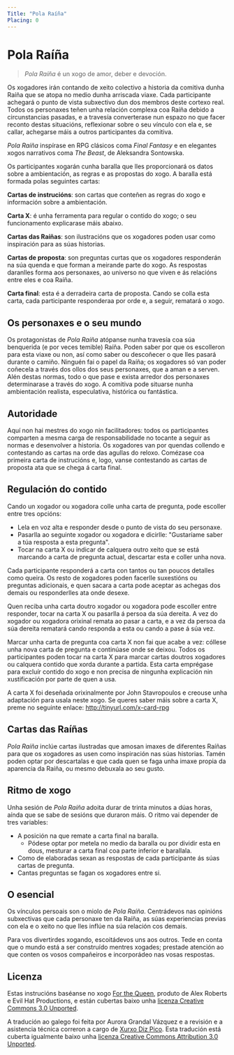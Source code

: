 ```yaml
---
Title: "Pola Raíña"
Placing: 0
---
```


# Pola Raíña

> _Pola Raíña_ é un xogo de amor, deber e devoción.

Os xogadores irán contando de xeito colectivo a historia da comitiva dunha Raíña que se atopa no medio dunha arriscada viaxe. Cada participante achegará o punto de vista subxectivo dun dos membros deste cortexo real. Todos os personaxes teñen unha relación complexa coa Raíña debido a circunstancias pasadas, e a travesía converterase nun espazo no que facer reconto destas situacións, reflexionar sobre o seu vínculo con ela e, se callar, achegarse máis a outros participantes da comitiva.

_Pola Raíña_ inspírase en RPG clásicos coma _Final Fantasy_ e en elegantes xogos narrativos coma _The Beast_, de Aleksandra Sontowska.

Os participantes xogarán cunha baralla que lles proporcionará os datos sobre a ambientación, as regras e as propostas do xogo. A baralla está formada polas seguintes cartas:

**Cartas de instrucións**: son cartas que conteñen as regras do xogo e información sobre a ambientación.

**Carta X**: é unha ferramenta para regular o contido do xogo; o seu funcionamento explicarase máis abaixo.

**Cartas das Raíñas**: son ilustracións que os xogadores poden usar como inspiración para as súas historias.

**Cartas de proposta**: son preguntas curtas que os xogadores responderán na súa quenda e que forman a meirande parte do xogo. As respostas daranlles forma aos personaxes, ao universo no que viven e ás relacións entre eles e coa Raíña.

**Carta final**: esta é a derradeira carta de proposta. Cando se colla esta carta, cada participante responderaa por orde e, a seguir, rematará o xogo.

## Os personaxes e o seu mundo

Os protagonistas de _Pola Raíña_ atópanse nunha travesía coa súa benquerida (e por veces temible) Raíña. Poden saber por que os escolleron para esta viaxe ou non, así como saber ou descoñecer o que lles pasará durante o camiño. Ninguén fai o papel da Raíña; os xogadores só van poder coñecela a través dos ollos dos seus personaxes, que a aman e a serven. Alén destas normas, todo o que pase e exista arredor dos personaxes determinarase a través do xogo. A comitiva pode situarse nunha ambientación realista, especulativa, histórica ou fantástica.

## Autoridade

Aquí non hai mestres do xogo nin facilitadores: todos os participantes comparten a mesma carga de responsabilidade no tocante a seguir as normas e desenvolver a historia. Os xogadores van por quendas collendo e contestando as cartas na orde das agullas do reloxo. Comézase coa primeira carta de instrucións e, logo, vanse contestando as cartas de proposta ata que se chega á carta final.

## Regulación do contido

Cando un xogador ou xogadora colle unha carta de pregunta, pode escoller entre tres opcións:

- Lela en voz alta e responder desde o punto de vista do seu personaxe.
- Pasarlla ao seguinte xogador ou xogadora e dicirlle: "Gustaríame saber a túa resposta a esta pregunta".
- Tocar na carta X ou indicar de calquera outro xeito que se está marcando a carta de pregunta actual, descartar esta e coller unha nova.

Cada participante responderá a carta con tantos ou tan poucos detalles como queira. Os resto de xogadores poden facerlle suxestións ou preguntas adicionais, e quen sacara a carta pode aceptar as achegas dos demais ou responderlles ata onde desexe.

Quen reciba unha carta doutro xogador ou xogadora pode escoller entre responder, tocar na carta X ou pasarlla á persoa da súa dereita. A vez do xogador ou xogadora orixinal remata ao pasar a carta, e a vez da persoa da súa dereita rematará cando responda a esta ou cando a pase á súa vez.

Marcar unha carta de pregunta coa carta X non fai que acabe a vez: cóllese unha nova carta de pregunta e continúase onde se deixou. Todos os participantes poden tocar na carta X para marcar cartas doutros xogadores ou calquera contido que xorda durante a partida. Esta carta emprégase para excluír contido do xogo e non precisa de ningunha explicación nin xustificación por parte de quen a usa.

A carta X foi deseñada orixinalmente por John Stavropoulos e creouse unha adaptación para usala neste xogo. Se queres saber máis sobre a carta X, preme no seguinte enlace: http://tinyurl.com/x-card-rpg

## Cartas das Raíñas

_Pola Raíña_ inclúe cartas ilustradas que amosan imaxes de diferentes Raíñas para que os xogadores as usen como inspiración nas súas historias. Tamén poden optar por descartalas e que cada quen se faga unha imaxe propia da aparencia da Raíña, ou mesmo debuxala ao seu gusto.

## Ritmo de xogo

Unha sesión de _Pola Raíña_ adoita durar de trinta minutos a dúas horas, aínda que se sabe de sesións que duraron máis. O ritmo vai depender de tres variables:

- A posición na que remate a carta final na baralla.
  - Pódese optar por metela no medio da baralla ou por dividir esta en dous, mesturar a carta final coa parte inferior e barallala.
- Como de elaboradas sexan as respostas de cada participante ás súas cartas de pregunta.
- Cantas preguntas se fagan os xogadores entre si.

## O esencial

Os vínculos persoais son o miolo de _Pola Raíña_. Centrádevos nas opinións subxectivas que cada personaxe ten da Raíña, as súas experiencias previas con ela e o xeito no que lles inflúe na súa relación cos demais.

Para vos divertirdes xogando, escoitádevos uns aos outros. Tede en conta que o mundo está a ser construído mentres xogades; prestade atención ao que conten os vosos compañeiros e incorporádeo nas vosas respostas.

## Licenza

Estas instrucións baséanse no xogo [For the Queen](http://www.forthequeengame.com/), produto de Alex Roberts e Evil Hat Productions, e están cubertas baixo unha [licenza Creative Commons 3.0 Unported](http://creativecommons.org/licenses/by/3.0/).

A tradución ao galego foi feita por Aurora Grandal Vázquez e a revisión e a asistencia técnica correron a cargo de [Xurxo Diz Pico](http://xurxodiz.eu). Esta tradución está cuberta igualmente baixo unha [licenza Creative Commons Attribution 3.0 Unported](http://creativecommons.org/licenses/by/3.0/).
